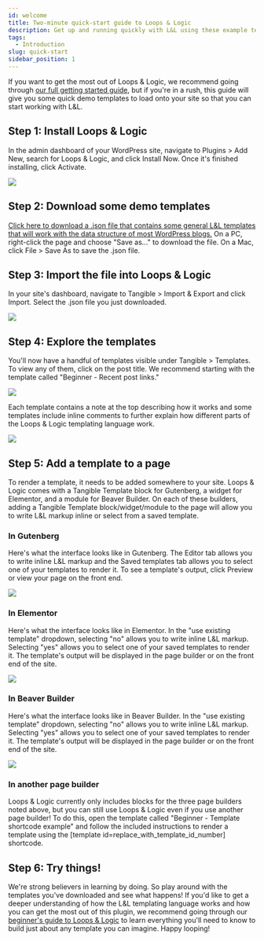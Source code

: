 ```yaml
---
id: welcome
title: Two-minute quick-start guide to Loops & Logic
description: Get up and running quickly with L&L using these example templates
tags:
  - Introduction
slug: quick-start
sidebar_position: 1
---
```


If you want to get the most out of Loops & Logic, we recommend going through [our full getting started guide](/docs/getting-started/loops-and-logic/intro), but if you're in a rush, this guide will give you some quick demo templates to load onto your site so that you can start working with L&L.

  

## Step 1: Install Loops & Logic

In the admin dashboard of your WordPress site, navigate to Plugins > Add New, search for Loops & Logic, and click Install Now. Once it's finished installing, click Activate.

![](./r1cqnNGKtJXngdx0kAqOP4nIS.png)  

## Step 2: Download some demo templates

[Click here to download a .json file that contains some general L&L templates that will work with the data structure of most WordPress blogs.](https://raw.githubusercontent.com/TangibleInc/Quick-start-templates-for-Loops-Logic/master/quick-start-templates-for-loops-and-logic.json) On a PC, right-click the page and choose "Save as..." to download the file. On a Mac, click File > Save As to save the .json file.

## Step 3: Import the file into Loops & Logic

In your site's dashboard, navigate to Tangible > Import & Export and click Import. Select the .json file you just downloaded.

![](./8Lz36GDERly6p83Gly4RczBlw.png)

## Step 4: Explore the templates

You'll now have a handful of templates visible under Tangible > Templates. To view any of them, click on the post title. We recommend starting with the template called "Beginner - Recent post links."

![](./2nYZeZ4edjrIlt5EOyoujmW3u.png)  

Each template contains a note at the top describing how it works and some templates include inline comments to further explain how different parts of the Loops & Logic templating language work.

![](./fN6YCqRNTfmMy8qQHirYA9sWp.png)  

## Step 5: Add a template to a page

To render a template, it needs to be added somewhere to your site. Loops & Logic comes with a Tangible Template block for Gutenberg, a widget for Elementor, and a module for Beaver Builder. On each of these builders, adding a Tangible Template block/widget/module to the page will allow you to write L&L markup inline or select from a saved template.

### In Gutenberg

Here's what the interface looks like in Gutenberg. The Editor tab allows you to write inline L&L markup and the Saved templates tab allows you to select one of your templates to render it. To see a template's output, click Preview or view your page on the front end. 

![](./tfcd8gP1HUgursoJ2epSq9bhS.png)  

### In Elementor

Here's what the interface looks like in Elementor. In the "use existing template" dropdown, selecting "no" allows you to write inline L&L markup. Selecting "yes" allows you to select one of your saved templates to render it. The template's output will be displayed in the page builder or on the front end of the site. 

![](./7rTDPvHjdLZGqTdv0pRU3EgKx.png)  

### In Beaver Builder

Here's what the interface looks like in Beaver Builder. In the "use existing template" dropdown, selecting "no" allows you to write inline L&L markup. Selecting "yes" allows you to select one of your saved templates to render it. The template's output will be displayed in the page builder or on the front end of the site.

![](./FWDPSOyS0sjbDhhckdbi5PbNl.png)  

### In another page builder

Loops & Logic currently only includes blocks for the three page builders noted above, but you can still use Loops & Logic even if you use another page builder! To do this, open the template called "Beginner - Template shortcode example" and follow the included instructions to render a template using the [template id=replace_with_template_id_number] shortcode.

## Step 6: Try things!

We're strong believers in learning by doing. So play around with the templates you've downloaded and see what happens! If you'd like to get a deeper understanding of how the L&L templating language works and how you can get the most out of this plugin, we recommend going through our [beginner's guide to Loops & Logic](/docs/getting-started/loops-and-logic/intro) to learn everything you'll need to know to build just about any template you can imagine. Happy looping!